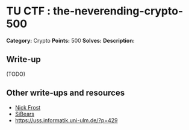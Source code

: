 # TU CTF : the-neverending-crypto-500

**Category:** Crypto
**Points:** 500
**Solves:**
**Description:**



## Write-up

(TODO)

## Other write-ups and resources

* [Nick Frost](https://blog.nfrost.me/2016/05/15/tu-ctf-2016-neverending-crypto.html)
* [SiBears](http://sibears.ru/labs/tuctf-2016-the-neverending-crypto/)
* https://uss.informatik.uni-ulm.de/?p=429
